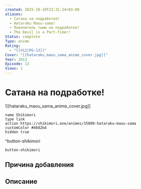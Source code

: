 ```yaml
---
created: 2025-10-10T23:31:24+03:00
aliases:
  - Сатана на подработке!
  - Hataraku Maou-sama!
  - Повелитель тьмы на подработке!
  - The Devil is a Part-Timer!
Status: complete
Type: anime
Rating:
  - "[[®️12|PG-13]]"
Cover: "[[hataraku_maou_sama_anime_cover.jpg]]"
Year: 2013
Episode: 13
Views: 1
---
```


# Сатана на подработке!

![[hataraku_maou_sama_anime_cover.jpg]]



```button
name Shikimori
type link
action https://shikimori.one/animes/15809-hataraku-maou-sama
customColor #4682b4
hidden true
```
^button-shikimori





`button-shikimori`

## Причина добавления




## Описание


